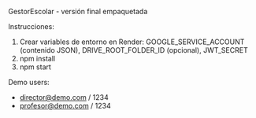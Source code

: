 GestorEscolar - versión final empaquetada

Instrucciones:
1) Crear variables de entorno en Render: GOOGLE_SERVICE_ACCOUNT (contenido JSON), DRIVE_ROOT_FOLDER_ID (opcional), JWT_SECRET
2) npm install
3) npm start

Demo users:
- director@demo.com / 1234
- profesor@demo.com / 1234
